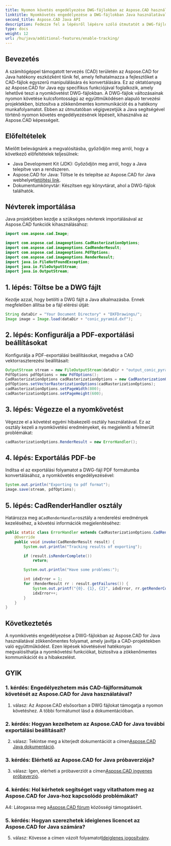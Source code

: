 ```yaml
---
title: Nyomon követés engedélyezése DWG-fájlokban az Aspose.CAD használatával Java nyelven
linktitle: Nyomkövetés engedélyezése a DWG-fájlokban Java használatával
second_title: Aspose.CAD Java API
description: Fedezze fel a lépésről lépésre szóló útmutatót a DWG-fájlok nyomon követésének engedélyezéséről Java nyelven az Aspose.CAD használatával, biztosítva a zökkenőmentes együttműködést a CAD-projektekben.
type: docs
weight: 12
url: /hu/java/additional-features/enable-tracking/
---
```

## Bevezetés

A számítógéppel támogatott tervezés (CAD) területén az Aspose.CAD for Java hatékony eszközként tűnik fel, amely felhatalmazza a fejlesztőket a CAD-fájlok egyszerű manipulálására és konvertálására. Ez az oktatóanyag az Aspose.CAD for Java egy specifikus funkciójával foglalkozik, amely lehetővé teszi a nyomkövetést DWG-fájlokban. A DWG-fájlok változásainak nyomon követése kulcsfontosságú az együttműködésen alapuló tervezési projektekben, biztosítva a zökkenőmentes kommunikációt és a hatékony munkafolyamatot. Ebben az útmutatóban végigvezetjük a Java segítségével történő nyomon követés engedélyezésének lépéseit, kihasználva az Aspose.CAD képességeit.

## Előfeltételek

Mielőtt belevágnánk a megvalósításba, győződjön meg arról, hogy a következő előfeltételek teljesülnek:

- Java Development Kit (JDK): Győződjön meg arról, hogy a Java telepítve van a rendszeren.
-  Aspose.CAD for Java: Töltse le és telepítse az Aspose.CAD for Java webhelyet[letöltési link](https://releases.aspose.com/cad/java/).
- Dokumentumkönyvtár: Készítsen egy könyvtárat, ahol a DWG-fájlok találhatók.

## Névterek importálása

Java projektjében kezdje a szükséges névterek importálásával az Aspose.CAD funkciók kihasználásához:

```java
import com.aspose.cad.Image;

import com.aspose.cad.imageoptions.CadRasterizationOptions;
import com.aspose.cad.imageoptions.CadRenderResult;
import com.aspose.cad.imageoptions.PdfOptions;
import com.aspose.cad.imageoptions.RenderResult;
import java.io.FileNotFoundException;
import java.io.FileOutputStream;
import java.io.OutputStream;
```

## 1. lépés: Töltse be a DWG fájlt

Kezdje azzal, hogy betölti a DWG fájlt a Java alkalmazásba. Ennek megfelelően állítsa be a fájl elérési útját:

```java
String dataDir = "Your Document Directory" + "DXFDrawings/";
Image image = Image.load(dataDir + "conic_pyramid.dxf");
```

## 2. lépés: Konfigurálja a PDF-exportálási beállításokat

Konfigurálja a PDF-exportálási beállításokat, megadva a CAD vektorraszterezési beállításait:

```java
OutputStream stream = new FileOutputStream(dataDir + "output_conic_pyramid.pdf");
PdfOptions pdfOptions = new PdfOptions();
CadRasterizationOptions cadRasterizationOptions = new CadRasterizationOptions();
pdfOptions.setVectorRasterizationOptions(cadRasterizationOptions);
cadRasterizationOptions.setPageWidth(800);
cadRasterizationOptions.setPageHeight(600);
```

## 3. lépés: Végezze el a nyomkövetést

Végezze el a követést egyéni hibakezelő osztály használatával. Ez az osztály kezeli a nyomkövetési eredményeket, és megjeleníti a felmerült problémákat:

```java
cadRasterizationOptions.RenderResult = new ErrorHandler();
```

## 4. lépés: Exportálás PDF-be

Indítsa el az exportálási folyamatot a DWG-fájl PDF formátumba konvertálásához, a nyomkövetés engedélyezésével:

```java
System.out.println("Exporting to pdf format");
image.save(stream, pdfOptions);
```

## 5. lépés: CadRenderHandler osztály

 Határozza meg a`CadRenderHandler`osztály a renderelési eredmények kezeléséhez, a követési információk megjelenítéséhez:

```java
public static class ErrorHandler extends CadRasterizationOptions.CadRenderHandler {
    @Override
    public void invoke(CadRenderResult result) {
        System.out.println("Tracking results of exporting");

        if (result.isRenderComplete())
            return;

        System.out.println("Have some problems:");

        int idxError = 1;
        for (RenderResult rr : result.getFailures()) {
            System.out.printf("{0}. {1}, {2}", idxError, rr.getRenderCode(), rr.getMessage());
            idxError++;
        }
    }
}
```

## Következtetés

A nyomkövetés engedélyezése a DWG-fájlokban az Aspose.CAD for Java használatával zökkenőmentes folyamat, amely javítja a CAD-projektekben való együttműködést. Ezen lépések követésével hatékonyan megvalósíthatja a nyomkövetési funkciókat, biztosítva a zökkenőmentes kommunikációt és a hibakezelést.

## GYIK

### 1. kérdés: Engedélyezhetem más CAD-fájlformátumok követését az Aspose.CAD for Java használatával?

1. válasz: Az Aspose.CAD elsősorban a DWG fájlokat támogatja a nyomon követéshez. A többi formátumot lásd a dokumentációban.

### 2. kérdés: Hogyan kezelhetem az Aspose.CAD for Java további exportálási beállításait?

 2. válasz: Tekintse meg a kiterjedt dokumentációt a címen[Aspose.CAD Java dokumentáció](https://reference.aspose.com/cad/java/).

### 3. kérdés: Elérhető az Aspose.CAD for Java próbaverziója?

 3. válasz: Igen, elérheti a próbaverziót a címen[Aspose.CAD ingyenes próbaverzió](https://releases.aspose.com/).

### 4. kérdés: Hol kérhetek segítséget vagy vitathatom meg az Aspose.CAD for Java-hoz kapcsolódó problémákat?

 A4: Látogassa meg a[Aspose.CAD fórum](https://forum.aspose.com/c/cad/19) közösségi támogatásért.

### 5. kérdés: Hogyan szerezhetek ideiglenes licencet az Aspose.CAD for Java számára?

 5. válasz: Kövesse a címen vázolt folyamatot[Ideiglenes jogosítvány](https://purchase.aspose.com/temporary-license/).